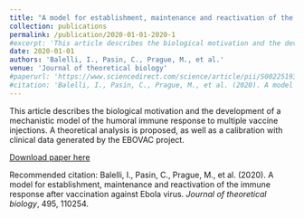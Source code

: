 ```yaml
---
title: "A model for establishment, maintenance and reactivation of the immune response after vaccination against Ebola virus"
collection: publications
permalink: /publication/2020-01-01-2020-1
#excerpt: 'This article describes the biological motivation and the development of a mechanistic model of the humoral immune response to multiple vaccine injections. A theoretical analysis is proposed, as well as a calibration with clinical data generated by the EBOVAC project.'
date: 2020-01-01
authors: 'Balelli, I., Pasin, C., Prague, M., et al.'
venue: 'Journal of theoretical biology'
#paperurl: 'https://www.sciencedirect.com/science/article/pii/S0022519320301090'
#citation: 'Balelli, I., Pasin, C., Prague, M., et al. (2020). A model for establishment, maintenance and reactivation of the immune response after vaccination against Ebola virus. <i>Journal of theoretical biology</i>, 495, 110254.'
---
```

This article describes the biological motivation and the development of a mechanistic model of the humoral immune response to multiple vaccine injections. A theoretical analysis is proposed, as well as a calibration with clinical data generated by the EBOVAC project.

[Download paper here](https://www.sciencedirect.com/science/article/pii/S0022519320301090)

Recommended citation: Balelli, I., Pasin, C., Prague, M., et al. (2020). A model for establishment, maintenance and reactivation of the immune response after vaccination against Ebola virus. <i>Journal of theoretical biology</i>, 495, 110254.
